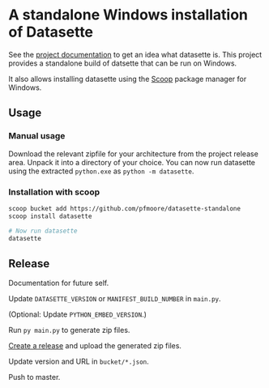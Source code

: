 # A standalone Windows installation of Datasette

See the [project documentation](https://docs.datasette.io/en/stable/)
to get an idea what datasette is. This project provides a standalone
build of datsette that can be run on Windows.

It also allows installing datasette using the [Scoop](https://scoop.sh/)
package manager for Windows.


## Usage

### Manual usage

Download the relevant zipfile for your architecture from the project
release area. Unpack it into a directory of your choice. You can now
run datasette using the extracted `python.exe` as `python -m datasette`.

### Installation with scoop

```bash
scoop bucket add https://github.com/pfmoore/datasette-standalone
scoop install datasette

# Now run datasette
datasette
```

## Release

Documentation for future self.

Update `DATASETTE_VERSION` or `MANIFEST_BUILD_NUMBER` in `main.py`.

(Optional: Update `PYTHON_EMBED_VERSION`.)

Run `py main.py` to generate zip files.

[Create a release](https://github.com/pfmoore/datasette-standalone/releases/new)
and upload the generated zip files.

Update version and URL in `bucket/*.json`.

Push to master.
